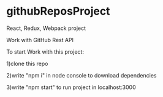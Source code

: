 # githubReposProject
React, Redux, Webpack project

Work with GitHub Rest API

To start Work with this project:

1)clone this repo

2)write "npm i" in node console to download dependencies

3)write "npm start" to run project in localhost:3000
